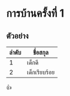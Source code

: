 # การบ้านครั้งที่ 1
## ตัวอย่าง

ลำดับ | ชื่อสกุล
-----|--------
1    | เด็กดี
2    | เด็กเรียบร้อย

:+1:
